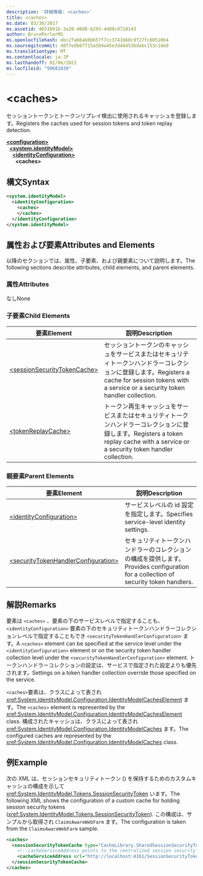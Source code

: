 ```yaml
---
description: '詳細情報: <caches>'
title: <caches>
ms.date: 03/30/2017
ms.assetid: 4651091b-3a20-40d8-b293-4408c0710143
author: BrucePerlerMS
ms.openlocfilehash: ebc2fa66ab8b657f7cc3741668c9f27fc60510b4
ms.sourcegitcommit: ddf7edb67715a5b9a45e3dd44536dabc153c1de0
ms.translationtype: MT
ms.contentlocale: ja-JP
ms.lasthandoff: 02/06/2021
ms.locfileid: "99681839"
---
```

# \<caches>

<span data-ttu-id="dead7-102">セッショントークンとトークンリプレイ検出に使用されるキャッシュを登録します。</span><span class="sxs-lookup"><span data-stu-id="dead7-102">Registers the caches used for session tokens and token replay detection.</span></span>  
  
[**\<configuration>**](../configuration-element.md)\
&nbsp;&nbsp;[**\<system.identityModel>**](system-identitymodel.md)\
&nbsp;&nbsp;&nbsp;&nbsp;[**\<identityConfiguration>**](identityconfiguration.md)\
&nbsp;&nbsp;&nbsp;&nbsp;&nbsp;&nbsp;**\<caches>**  
  
## <a name="syntax"></a><span data-ttu-id="dead7-103">構文</span><span class="sxs-lookup"><span data-stu-id="dead7-103">Syntax</span></span>  
  
```xml  
<system.identityModel>  
  <identityConfiguration>  
    <caches>  
    </caches>  
  </identityConfiguration>  
</system.identityModel>  
```  
  
## <a name="attributes-and-elements"></a><span data-ttu-id="dead7-104">属性および要素</span><span class="sxs-lookup"><span data-stu-id="dead7-104">Attributes and Elements</span></span>  

 <span data-ttu-id="dead7-105">以降のセクションでは、属性、子要素、および親要素について説明します。</span><span class="sxs-lookup"><span data-stu-id="dead7-105">The following sections describe attributes, child elements, and parent elements.</span></span>  
  
### <a name="attributes"></a><span data-ttu-id="dead7-106">属性</span><span class="sxs-lookup"><span data-stu-id="dead7-106">Attributes</span></span>  

 <span data-ttu-id="dead7-107">なし</span><span class="sxs-lookup"><span data-stu-id="dead7-107">None</span></span>  
  
### <a name="child-elements"></a><span data-ttu-id="dead7-108">子要素</span><span class="sxs-lookup"><span data-stu-id="dead7-108">Child Elements</span></span>  
  
|<span data-ttu-id="dead7-109">要素</span><span class="sxs-lookup"><span data-stu-id="dead7-109">Element</span></span>|<span data-ttu-id="dead7-110">説明</span><span class="sxs-lookup"><span data-stu-id="dead7-110">Description</span></span>|  
|-------------|-----------------|  
|[\<sessionSecurityTokenCache>](sessionsecuritytokencache.md)|<span data-ttu-id="dead7-111">セッショントークンのキャッシュをサービスまたはセキュリティトークンハンドラーコレクションに登録します。</span><span class="sxs-lookup"><span data-stu-id="dead7-111">Registers a cache for session tokens with a service or a security token handler collection.</span></span>|  
|[\<tokenReplayCache>](tokenreplaycache.md)|<span data-ttu-id="dead7-112">トークン再生キャッシュをサービスまたはセキュリティトークンハンドラーコレクションに登録します。</span><span class="sxs-lookup"><span data-stu-id="dead7-112">Registers a token replay cache with a service or a security token handler collection.</span></span>|  
  
### <a name="parent-elements"></a><span data-ttu-id="dead7-113">親要素</span><span class="sxs-lookup"><span data-stu-id="dead7-113">Parent Elements</span></span>  
  
|<span data-ttu-id="dead7-114">要素</span><span class="sxs-lookup"><span data-stu-id="dead7-114">Element</span></span>|<span data-ttu-id="dead7-115">説明</span><span class="sxs-lookup"><span data-stu-id="dead7-115">Description</span></span>|  
|-------------|-----------------|  
|[\<identityConfiguration>](identityconfiguration.md)|<span data-ttu-id="dead7-116">サービスレベルの id 設定を指定します。</span><span class="sxs-lookup"><span data-stu-id="dead7-116">Specifies service-level identity settings.</span></span>|  
|[\<securityTokenHandlerConfiguration>](securitytokenhandlerconfiguration.md)|<span data-ttu-id="dead7-117">セキュリティトークンハンドラーのコレクションの構成を提供します。</span><span class="sxs-lookup"><span data-stu-id="dead7-117">Provides configuration for a collection of security token handlers.</span></span>|  
  
## <a name="remarks"></a><span data-ttu-id="dead7-118">解説</span><span class="sxs-lookup"><span data-stu-id="dead7-118">Remarks</span></span>  

 <span data-ttu-id="dead7-119">要素は `<caches>` 、要素の下のサービスレベルで指定することも、 `<identityConfiguration>` 要素の下のセキュリティトークンハンドラーコレクションレベルで指定することもでき `<securityTokenHandlerConfiguration>` ます。</span><span class="sxs-lookup"><span data-stu-id="dead7-119">A `<caches>` element can be specified at the service level under the `<identityConfiguration>` element or on the security token handler collection level under the `<securityTokenHandlerConfiguration>` element.</span></span> <span data-ttu-id="dead7-120">トークンハンドラーコレクションの設定は、サービスで指定された設定よりも優先されます。</span><span class="sxs-lookup"><span data-stu-id="dead7-120">Settings on a token handler collection override those specified on the service.</span></span>  
  
 <span data-ttu-id="dead7-121">`<caches>`要素は、クラスによって表され <xref:System.IdentityModel.Configuration.IdentityModelCachesElement> ます。</span><span class="sxs-lookup"><span data-stu-id="dead7-121">The `<caches>` element is represented by the <xref:System.IdentityModel.Configuration.IdentityModelCachesElement> class.</span></span> <span data-ttu-id="dead7-122">構成されたキャッシュは、クラスによって表され <xref:System.IdentityModel.Configuration.IdentityModelCaches> ます。</span><span class="sxs-lookup"><span data-stu-id="dead7-122">The configured caches are represented by the <xref:System.IdentityModel.Configuration.IdentityModelCaches> class.</span></span>  
  
## <a name="example"></a><span data-ttu-id="dead7-123">例</span><span class="sxs-lookup"><span data-stu-id="dead7-123">Example</span></span>  

 <span data-ttu-id="dead7-124">次の XML は、セッションセキュリティトークン () を保持するためのカスタムキャッシュの構成を示して <xref:System.IdentityModel.Tokens.SessionSecurityToken> います。</span><span class="sxs-lookup"><span data-stu-id="dead7-124">The following XML shows the configuration of a custom cache for holding session security tokens (<xref:System.IdentityModel.Tokens.SessionSecurityToken>).</span></span> <span data-ttu-id="dead7-125">この構成は、サンプルから取得され `ClaimsAwareWebFarm` ます。</span><span class="sxs-lookup"><span data-stu-id="dead7-125">The configuration is taken from the `ClaimsAwareWebFarm` sample.</span></span>  
  
```xml  
<caches>  
  <sessionSecurityTokenCache type="CacheLibrary.SharedSessionSecurityTokenCache, CacheLibrary">  
    <!--cacheServiceAddress points to the centralized session security token cache service running in the web farm.-->  
    <cacheServiceAddress url="http://localhost:4161/SessionSecurityTokenCacheService.svc" />  
  </sessionSecurityTokenCache>  
</caches>  
```
